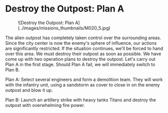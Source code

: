 # Destroy the Outpost: Plan A

<figure markdown>
![Destroy the Outpost: Plan A](../images/missions_thumbnails/M020_5.jpg)
</figure>

The alien outpost has completely taken control over the surrounding areas. Since the city center is now the enemy's sphere of influence, our actions are significantly restricted. If the situation continues, we'll be forced to hand over this area. We must destroy their outpost as soon as possible.
We have come up with two operation plans to destroy the outpost. Let's carry out Plan A in the first stage. Should Plan A fail, we will immediately switch to Plan B.

Plan A: Select several engineers and form a demolition team. They will work with the infantry unit, using a sandstorm as cover to close in on the enemy outpost and blow it up.

Plan B: Launch an artillery strike with heavy tanks Titans and destroy the outpost with overwhelming fire power.
